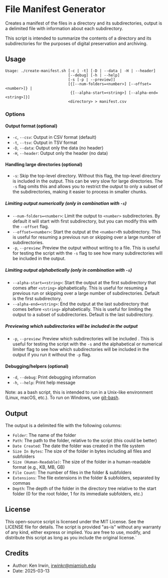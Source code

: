 # File Manifest Generator

Creates a manifest of the files in a directory and its subdirectories,
output is a delimited file with information about each subdirectory.

This script is intended to summarize the contents of a directory and its subdirectories
for the purposes of digital preservation and archiving.

## Usage

```
Usage: ./create-manifest.sh [-c | -t] [-D | --data | -H | --header]
                            [--debug] [-h | --help]
                            [-s [-p | --preview]]
                            [{[--num-folders=<number>] [--offset=<number>]} |
                             {[--alpha-start=<string>] [--alpha-end=<string>]}]
                            <directory> > manifest.csv
```

### Options

#### Output format (optional)

- `-c`, `--csv`: Output in CSV format (default)
- `-t`, `--tsv`: Output in TSV format
- `-D`, `--data`: Output only the data (no header)
- `-H`, `--header`: Output only the header (no data)

#### Handling large directories (optional)

- `-s`: Skip the top-level directory. Without this flag, the top-level directory is included in the output. This can be very slow for large directories. The `-s` flag omits this and allows you to restrict the output to only a subset of the subdirectories, making it easier to process in smaller chunks.

##### Limiting output numerically (only in combination with `-s`)

- `--num-folders=<number>`: Limit the output to `<number>` subdirectories. By default it will start with first subdirectory, but you can modify this with the `--offset` flag.
- `--offset=<number>`: Start the output at the `<number>`th subdirectory. This is useful for resuming a previous run or skipping over a large number of subdirectories.
- `-p`, `--preview`: Preview the output without writing to a file. This is useful for testing the script with the `-s` flag to see how many subdirectories will be included in the output.

##### Limiting output alphabetically (only in combination with `-s`)

- `--alpha-start=<string>`: Start the output at the first subdirectory that comes after `<string>` alphabetically. This is useful for resuming a previous run or skipping over a large number of subdirectories. Default is the first subdirectory.
- `--alpha-end=<string>`: End the output at the last subdirectory that comes before `<string>` alphabetically. This is useful for limiting the output to a subset of subdirectories. Default is the last subdirectory.

##### Previewing which subdirectories will be included in the output

- `-p`, `--preview`: Preview which subdirectories will be included . This is useful for testing the script with the `-s` and the alphabetical or numerical limiter flag to see how which subdirectories will be included in the output if you run it without the `-p` flag.

#### Debugging/helpers (optional)

- `-d`, `--debug`: Print debugging information
- `-h`, `--help`: Print help message

Note: as a bash script, this is intended to run in a Unix-like environment
(Linux, macOS, etc.). To run on Windows, use [git-bash](https://git-scm.com/downloads/win).

## Output

The output is a delimited file with the following columns:

- `Folder`: The name of the folder
- `Path`: The path to the folder, relative to the script (this could be better)
- `Date Created`: The date the folder was created in the file system
- `Size In Bytes`: The size of the folder in bytes including all files and subfolders
- `Size (Human-Readable)`: The size of the folder in a human-readable format (e.g., KB, MB, GB)
- `File Count`: The number of files in the folder & subfolders
- `Extensions`: The file extensions in the folder & subfolders, separated by commas
- `Depth`: The depth of the folder in the directory tree relative to the start folder (0 for the root folder, 1 for its immediate subfolders, etc.)

## License

This open-source script is licensed under the MIT License. See the LICENSE file for details.
The script is provided "as-is" without any warranty of any kind, either express or implied.
You are free to use, modify, and distribute this script as long as you include the original license.`

## Credits

- Author: Ken Irwin, irwinkr@miamioh.edu
- Date: 2025-03-13
